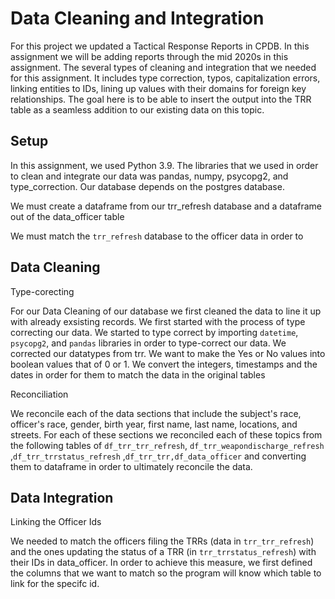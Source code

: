 
# Data Cleaning and Integration

For this project we updated a Tactical Response Reports in CPDB. In this assignment we will be adding reports through the mid 2020s in this assignment. The several types of cleaning and integration that we needed for this assignment. It includes type correction, typos, capitalization errors, linking entities to IDs, lining up values with their domains for foreign key relationships. The goal here is to be able to insert the output into the TRR table as a seamless addition to our existing data on this topic.


## Setup
In this assignment, we used Python 3.9. The libraries that we used in order to clean and integrate our data was pandas, numpy, psycopg2, and type_correction. Our database depends on the postgres database.

We must create a dataframe from our trr_refresh database and a dataframe out of the data_officer table

We must match the ```trr_refresh``` database to the officer data in order to
## Data Cleaning
Type-corecting

For our Data Cleaning of our database we first cleaned the data to line it up with already exsisting records. We first started with the process of type correcting our data. We started to type correct by importing ```datetime```, ```psycopg2```, and ```pandas``` libraries in order to type-correct our data. We corrected our datatypes from trr. We want to make the Yes or No values into boolean values that of 0 or 1. We convert the integers, timestamps and the dates in order for them to match the data in the original tables

Reconciliation

We reconcile each of the data sections that include the subject's race, officer's race, gender, birth year, first name, last name, locations, and streets. For each of these sections we reconciled each of these topics from the following tables of ```df_trr_trr_refresh```, ```df_trr_weapondischarge_refresh``` ,```df_trr_trrstatus_refresh``` ,```df_trr_trr,df_data_officer``` and converting them to dataframe in order to ultimately reconcile the data.

## Data Integration

Linking the Officer Ids

We needed to match the officers filing the TRRs (data in ```trr_trr_refresh```) and the ones updating the status of a TRR (in ```trr_trrstatus_refresh```) with their IDs in data_officer. In order to achieve this measure, we first defined the columns that we want to match so the program will know which table to link for the specifc id.
